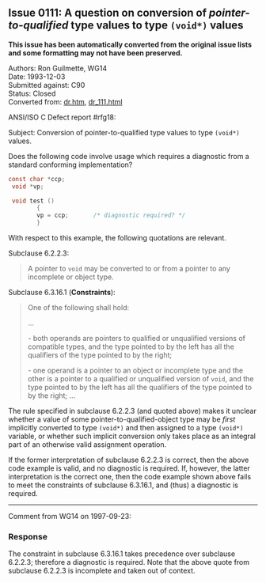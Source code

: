 ## Issue 0111: A question on conversion of *pointer-to-qualified* type values to type `(void*)` values

**This issue has been automatically converted from the original issue lists and some formatting may not have been preserved.**

Authors: Ron Guilmette, WG14  
Date: 1993-12-03  
Submitted against: C90  
Status: Closed  
Converted from: [dr.htm](https://www.open-std.org/jtc1/sc22/wg14/www/docs/dr.htm), [dr_111.html](https://www.open-std.org/jtc1/sc22/wg14/www/docs/dr_111.html)

ANSI/ISO C Defect report #rfg18:

Subject: Conversion of pointer-to-qualified type values to type `(void*)`
values.

Does the following code involve usage which requires a diagnostic from a
standard conforming implementation?

```c
const char *ccp;
 void *vp;

 void test ()
        {
        vp = ccp;       /* diagnostic required? */
        }
```

With respect to this example, the following quotations are relevant.

Subclause 6.2.2.3:

> A pointer to `void` may be converted to or from a pointer to any incomplete or
> object type.

Subclause 6.3.16.1 (**Constraints**):

> One of the following shall hold:
>
> ...
>
> \- both operands are pointers to qualified or unqualified versions of compatible
> types, and the type pointed to by the left has all the qualifiers of the type
> pointed to by the right;
>
> \- one operand is a pointer to an object or incomplete type and the other is a
> pointer to a qualified or unqualified version of `void`, and the type pointed to
> by the left has all the qualifiers of the type pointed to by the right; ...

The rule specified in subclause 6.2.2.3 (and quoted above) makes it unclear
whether a value of some pointer-to-qualified-object type may be *first*
implicitly converted to type `(void*)` and then assigned to a type `(void*)`
variable, or whether such implicit conversion only takes place as an integral
part of an otherwise valid assignment operation.

If the former interpretation of subclause 6.2.2.3 is correct, then the above
code example is valid, and no diagnostic is required. If, however, the latter
interpretation is the correct one, then the code example shown above fails to
meet the constraints of subclause 6.3.16.1, and (thus) a diagnostic is required.

---

Comment from WG14 on 1997-09-23:

### Response

The constraint in subclause 6.3.16.1 takes precedence over subclause 6.2.2.3;
therefore a diagnostic is required. Note that the above quote from subclause
6.2.2.3 is incomplete and taken out of context.
